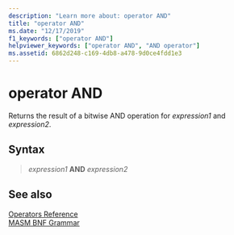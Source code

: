 ```yaml
---
description: "Learn more about: operator AND"
title: "operator AND"
ms.date: "12/17/2019"
f1_keywords: ["operator AND"]
helpviewer_keywords: ["operator AND", "AND operator"]
ms.assetid: 6862d248-c169-4db8-a478-9d0ce4fdd1e3
---
```

# operator AND

Returns the result of a bitwise AND operation for *expression1* and *expression2*.

## Syntax

> *expression1* **AND** *expression2*

## See also

[Operators Reference](operators-reference.md)\
[MASM BNF Grammar](masm-bnf-grammar.md)
